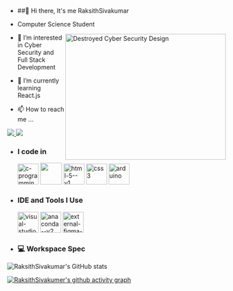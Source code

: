 - ##👋 Hi there, It's me RaksithSivakumar
  
- Computer Science Student 
  
 <img align="right" width="370" height="290" src="https://media.istockphoto.com/id/1338188695/vector/concept-of-destroyed-cyber-security-design.jpg?s=612x612&w=0&k=20&c=E1krfzfSjcr7NsaNiPNN4D4ivbkQViLo3HcRbnq2uyY=" alt="Destroyed Cyber Security Design">
  
- 👀 I’m interested in Cyber Security and Full Stack Development
  
- 🌱 I’m currently learning React.js
  
- 📫 How to reach me ...
  
<a href="https://www.linkedin.com/in/raksith-s-s-2aa49928b/" target="_blank">
    <img src="https://img.shields.io/badge/LinkedIn-0077B5?style=for-the-badge&logo=linkedin&logoColor=white" />
</a>

  <a href="mailto:risivandev@gmail.com">
    <img src="https://img.shields.io/badge/Gmail-D14836?style=for-the-badge&logo=gmail&logoColor=white" />
</a>

  
- ### I code in
  <img width="48" height="48" src="https://img.icons8.com/fluency/48/c-programming.png" alt="c-programming"/> 
  <img height="50" width="50" src="https://img.icons8.com/color/48/000000/python.png" /> 
  <img width="48" height="48" src="https://img.icons8.com/color/48/html-5--v1.png" alt="html-5--v1"/> 
  <img width="48" height="48" src="https://img.icons8.com/fluency/48/css3.png" alt="css3"/> 
  <img width="48" height="48" src="https://img.icons8.com/fluency/48/arduino.png" alt="arduino"/> 

- ### IDE and Tools I Use
  <img width="48" height="48" src="https://img.icons8.com/fluency/48/visual-studio-code-2019.png" alt="visual-studio-code-2019"/> 
  <img width="48" height="48" src="https://img.icons8.com/fluency/48/anaconda--v2.png" alt="anaconda--v2"/> 
  <img width="48" height="48" src="https://img.icons8.com/external-tal-revivo-color-tal-revivo/24/external-figma-a-better-way-to-design-and-gather-feedback-all-in-one-place-logo-color-tal-revivo.png" alt="external-figma-a-better-way-to-design-and-gather-feedback-all-in-one-place-logo-color-tal-revivo"/> 

- ### 💻 Workspace Spec

![RaksithSivakumar's GitHub stats](https://github-readme-stats.vercel.app/api?username=RaksithSivakumar&theme=dark&show_icons=true&&hide=issues,contribs)

[![RaksithSivakumer's github activity graph](https://github-readme-activity-graph.vercel.app/graph?username=RaksithSivakumar&bg_color=000000&color=f8f7f7&line=0aff27&point=f8f6f6&area=true&hide_border=true)](https://github.com//github-readme-activity-graph)
